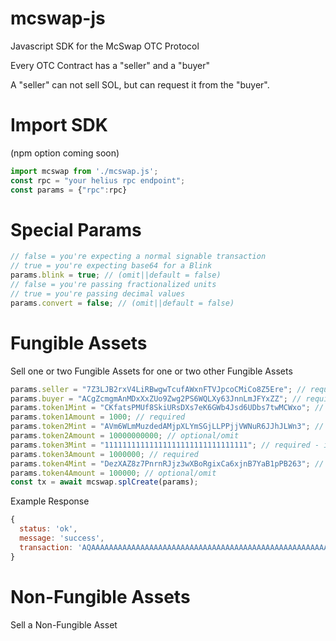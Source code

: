 # mcswap-js
Javascript SDK for the McSwap OTC Protocol

Every OTC Contract has a "seller" and a "buyer"

A "seller" can not sell SOL, but can request it from the "buyer".

# Import SDK
(npm option coming soon)
```javascript
import mcswap from './mcswap.js';
const rpc = "your helius rpc endpoint";
const params = {"rpc":rpc}
```

# Special Params
```javascript
// false = you're expecting a normal signable transaction
// true = you're expecting base64 for a Blink
params.blink = true; // (omit||default = false)
// false = you're passing fractionalized units
// true = you're passing decimal values
params.convert = false; // (omit||default = false)
```

# Fungible Assets
Sell one or two Fungible Assets for one or two other Fungible Assets
```javascript
params.seller = "7Z3LJB2rxV4LiRBwgwTcufAWxnFTVJpcoCMiCo8Z5Ere"; // required
params.buyer = "ACgZcmgmAnMDxXxZUo9Zwg2PS6WQLXy63JnnLmJFYxZZ"; // required
params.token1Mint = "CKfatsPMUf8SkiURsDXs7eK6GWb4Jsd6UDbs7twMCWxo"; // required
params.token1Amount = 1000; // required
params.token2Mint = "AVm6WLmMuzdedAMjpXLYmSGjLLPPjjVWNuR6JJhJLWn3"; // optional/omit
params.token2Amount = 10000000000; // optional/omit
params.token3Mint = "11111111111111111111111111111111"; // required - if requesting SOL it must be in pos 3
params.token3Amount = 1000000; // required
params.token4Mint = "DezXAZ8z7PnrnRJjz3wXBoRgixCa6xjnB7YaB1pPB263"; // optional/omit
params.token4Amount = 100000; // optional/omit
const tx = await mcswap.splCreate(params);
```

Example Response
```javascript
{
  status: 'ok',
  message: 'success',
  transaction: 'AQAAAAAAAAAAAAAAAAAAAAAAAAAAAAAAAAAAAAAAAAAAAAAAAAAAAAAAAAAAAAAAAAAAAAAAAAAAAAAAAAAAAACAAQAFDGFbWFPwChAAIrtoWArBs6Se/MageZ+Cttqxq7jzQ0gTjQOnQpEIn0twCuI+PIRR9bpEjLSo/5gShDaaHNbr9Q12zXUl4xmWuJwDltYE/d68ZpfawHuqnnkh0LYbGHERAjzp0mdpvAgCG4...'
}
```












# Non-Fungible Assets
Sell a Non-Fungible Asset